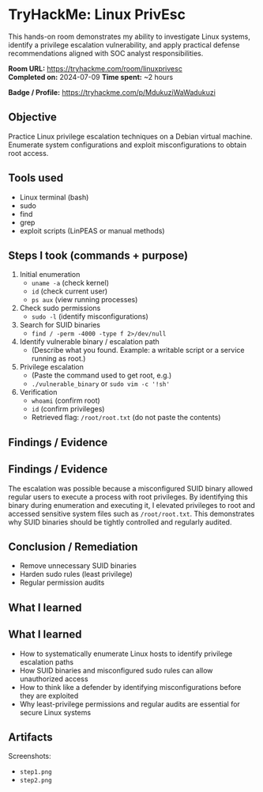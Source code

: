 # TryHackMe: Linux PrivEsc
This hands-on room demonstrates my ability to investigate Linux systems, identify a privilege escalation vulnerability, and apply practical defense recommendations aligned with SOC analyst responsibilities.

**Room URL:** https://tryhackme.com/room/linuxprivesc  
**Completed on:** 2024-07-09
**Time spent:** ~2 hours

**Badge / Profile:** https://tryhackme.com/p/MdukuziWaWadukuzi

## Objective
Practice Linux privilege escalation techniques on a Debian virtual machine. Enumerate system configurations and exploit misconfigurations to obtain root access.

## Tools used
- Linux terminal (bash)
- sudo
- find
- grep
- exploit scripts (LinPEAS or manual methods)

## Steps I took (commands + purpose)
1. Initial enumeration
   - `uname -a` (check kernel)
   - `id` (check current user)
   - `ps aux` (view running processes)
2. Check sudo permissions
   - `sudo -l` (identify misconfigurations)
3. Search for SUID binaries
   - `find / -perm -4000 -type f 2>/dev/null`
4. Identify vulnerable binary / escalation path
   - (Describe what you found. Example: a writable script or a service running as root.)
5. Privilege escalation
   - (Paste the command used to get root, e.g.)
   - `./vulnerable_binary` or `sudo vim -c '!sh'`
6. Verification
   - `whoami` (confirm root)
   - `id` (confirm privileges)
   - Retrieved flag: `/root/root.txt` (do not paste the contents)

## Findings / Evidence
## Findings / Evidence
The escalation was possible because a misconfigured SUID binary allowed regular users to execute a process with root privileges. By identifying this binary during enumeration and executing it, I elevated privileges to root and accessed sensitive system files such as `/root/root.txt`. This demonstrates why SUID binaries should be tightly controlled and regularly audited.


## Conclusion / Remediation
- Remove unnecessary SUID binaries
- Harden sudo rules (least privilege)
- Regular permission audits

## What I learned
## What I learned
- How to systematically enumerate Linux hosts to identify privilege escalation paths
- How SUID binaries and misconfigured sudo rules can allow unauthorized access
- How to think like a defender by identifying misconfigurations before they are exploited
- Why least-privilege permissions and regular audits are essential for secure Linux systems


## Artifacts
Screenshots:
- `step1.png`
- `step2.png`
